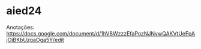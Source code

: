 # aied24

Anotações: https://docs.google.com/document/d/1hV8WzzzEfaPozNJNvwQAKVtUeFpAjOjBKbUzgaOga5Y/edit
